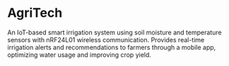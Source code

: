 # AgriTech
An IoT-based smart irrigation system using soil moisture and temperature sensors with nRF24L01 wireless communication. Provides real-time irrigation alerts and recommendations to farmers through a mobile app, optimizing water usage and improving crop yield.
 
